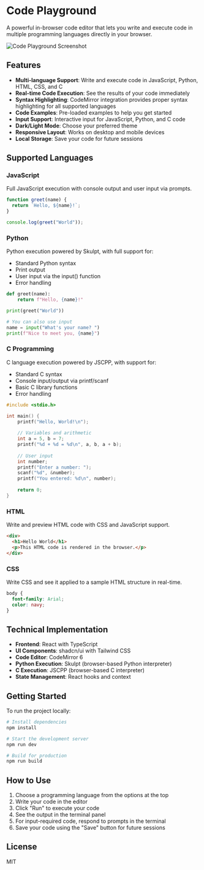 
# Code Playground

A powerful in-browser code editor that lets you write and execute code in multiple programming languages directly in your browser.

![Code Playground Screenshot](https://placeholder.svg/400x250/eee/999?text=Code+Playground)

## Features

- **Multi-language Support**: Write and execute code in JavaScript, Python, HTML, CSS, and C
- **Real-time Code Execution**: See the results of your code immediately
- **Syntax Highlighting**: CodeMirror integration provides proper syntax highlighting for all supported languages
- **Code Examples**: Pre-loaded examples to help you get started
- **Input Support**: Interactive input for JavaScript, Python, and C code
- **Dark/Light Mode**: Choose your preferred theme
- **Responsive Layout**: Works on desktop and mobile devices
- **Local Storage**: Save your code for future sessions

## Supported Languages

### JavaScript
Full JavaScript execution with console output and user input via prompts.

```javascript
function greet(name) {
  return `Hello, ${name}!`;
}

console.log(greet("World"));
```

### Python
Python execution powered by Skulpt, with full support for:
- Standard Python syntax
- Print output
- User input via the input() function
- Error handling

```python
def greet(name):
    return f"Hello, {name}!"

print(greet("World"))

# You can also use input
name = input("What's your name? ")
print(f"Nice to meet you, {name}")
```

### C Programming
C language execution powered by JSCPP, with support for:
- Standard C syntax
- Console input/output via printf/scanf
- Basic C library functions
- Error handling

```c
#include <stdio.h>

int main() {
    printf("Hello, World!\n");
    
    // Variables and arithmetic
    int a = 5, b = 7;
    printf("%d + %d = %d\n", a, b, a + b);
    
    // User input
    int number;
    printf("Enter a number: ");
    scanf("%d", &number);
    printf("You entered: %d\n", number);
    
    return 0;
}
```

### HTML
Write and preview HTML code with CSS and JavaScript support.

```html
<div>
  <h1>Hello World</h1>
  <p>This HTML code is rendered in the browser.</p>
</div>
```

### CSS
Write CSS and see it applied to a sample HTML structure in real-time.

```css
body {
  font-family: Arial;
  color: navy;
}
```

## Technical Implementation

- **Frontend**: React with TypeScript
- **UI Components**: shadcn/ui with Tailwind CSS
- **Code Editor**: CodeMirror 6
- **Python Execution**: Skulpt (browser-based Python interpreter)
- **C Execution**: JSCPP (browser-based C interpreter)
- **State Management**: React hooks and context

## Getting Started

To run the project locally:

```sh
# Install dependencies
npm install

# Start the development server
npm run dev

# Build for production
npm run build
```

## How to Use

1. Choose a programming language from the options at the top
2. Write your code in the editor
3. Click "Run" to execute your code
4. See the output in the terminal panel
5. For input-required code, respond to prompts in the terminal
6. Save your code using the "Save" button for future sessions

## License

MIT

